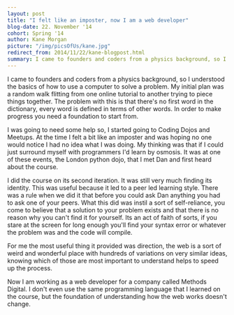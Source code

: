 ```yaml
---
layout: post
title: "I felt like an imposter, now I am a web developer"
blog-date: 22. November '14
cohort: Spring '14
author: Kane Morgan
picture: "/img/picsOfUs/kane.jpg"
redirect_from: 2014/11/22/kane-blogpost.html
summary: I came to founders and coders from a physics background, so I understood the basics of how to use a computer to solve a problem. My initial plan was a random walk flitting from one online tutorial to another trying to piece things together. The problem with this is that there's no first word in the dictionary, every word is defined in terms of other words. In order to make progress you need a foundation to start from.....
---
```


I came to founders and coders from a physics background, so I understood the basics of how to use a computer to solve a problem. My initial plan was a random walk flitting from one online tutorial to another trying to piece things together. The problem with this is that there's no first word in the dictionary, every word is defined in terms of other words. In order to make progress you need a foundation to start from.

I was going to need some help so, I started going to Coding  Dojos and Meetups. At the time I felt a bit like an imposter and was hoping no one would notice I had no idea what I was doing. My thinking was that if I could just surround myself with programmers I'd learn by osmosis. It was at one of these events, the London python dojo, that I met Dan and first heard about the course.

I did the course on its second iteration. It was still very much finding its identity. This was useful because it led to a peer led learning style. There was a rule when we did it that before you could ask Dan anything you had to ask one of your peers. What this did was instil a sort of self-reliance, you come to believe that a solution to your problem exists and that there is no reason why you can't find it for yourself. Its an act of faith of sorts, if you stare at the screen for long enough you'll find your syntax error or whatever the problem was and the code will compile.

For me the most useful thing it provided was direction, the web is a sort of weird and wonderful place with hundreds of variations on very similar ideas, knowing which of those are most important to understand helps to speed up the process.

Now I am working as a web developer for a company called Methods Digital. I don't even use the same programming language that I learned on the course, but the foundation of understanding how the web works doesn't change.

